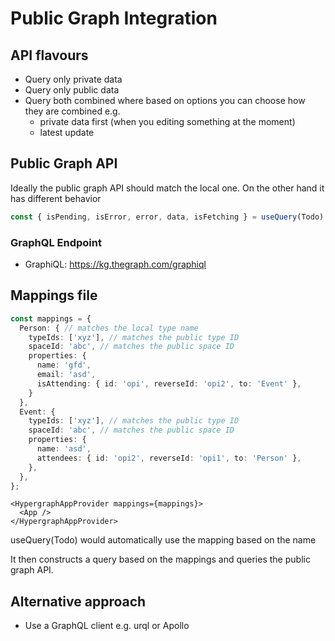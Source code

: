 # Public Graph Integration

## API flavours

- Query only private data
- Query only public data
- Query both combined where based on options you can choose how they are combined e.g.
  - private data first (when you editing something at the moment)
  - latest update

## Public Graph API

Ideally the public graph API should match the local one. On the other hand it has different behavior

```ts
const { isPending, isError, error, data, isFetching } = useQuery(Todo)
```

### GraphQL Endpoint

- GraphiQL: https://kg.thegraph.com/graphiql

## Mappings file

```ts
const mappings = {
  Person: { // matches the local type name
    typeIds: ['xyz'], // matches the public type ID
    spaceId: 'abc', // matches the public space ID
    properties: {
      name: 'gfd',
      email: 'asd',
      isAttending: { id: 'opi', reverseId: 'opi2', to: 'Event' },
    }
  },
  Event: {
    typeIds: ['xyz'], // matches the public type ID
    spaceId: 'abc', // matches the public space ID
    properties: {
      name: 'asd',
      attendees: { id: 'opi2', reverseId: 'opi1', to: 'Person' },
    },
  },
};
```

```tsx
<HypergraphAppProvider mappings={mappings}>
  <App />
</HypergraphAppProvider>
```

useQuery(Todo) would automatically use the mapping based on the name

It then constructs a query based on the mappings and queries the public graph API.

## Alternative approach

- Use a GraphQL client e.g. urql or Apollo
